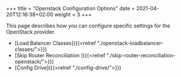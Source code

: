 +++
title = "Openstack Configuration Options"
date = 2021-04-20T12:16:38+02:00
weight = 3
+++

This page describes how you can configure specific settings for the OpenStack provider. 

- [Load Balancer Classes]({{<relref "./openstack-loadbalancer-classes/">}})
- [Skip Router Reconciliation ]({{<relref "./skip-router-reconciliation-openstack/">}})
- [Config Drive]({{<relref "./config-drive/">}})
